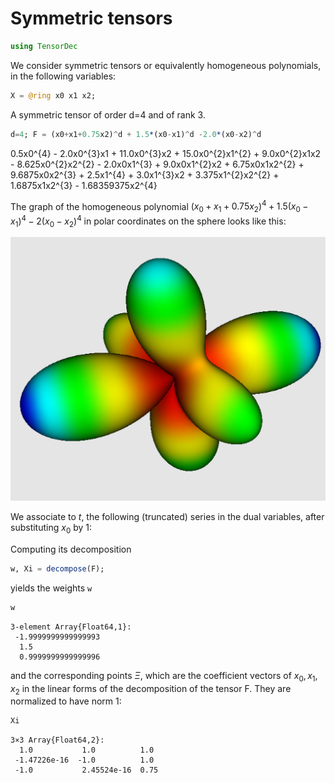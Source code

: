 
# Symmetric tensors


```julia
using TensorDec
```

We consider symmetric tensors or equivalently homogeneous polynomials, in the following variables:


```julia
X = @ring x0 x1 x2;
```

A symmetric tensor of order d=4 and of rank 3.


```julia
d=4; F = (x0+x1+0.75x2)^d + 1.5*(x0-x1)^d -2.0*(x0-x2)^d
```




0.5x0^{4} - 2.0x0^{3}x1 + 11.0x0^{3}x2 + 15.0x0^{2}x1^{2} + 9.0x0^{2}x1x2 - 8.625x0^{2}x2^{2} - 2.0x0x1^{3} + 9.0x0x1^{2}x2 + 6.75x0x1x2^{2} + 9.6875x0x2^{3} + 2.5x1^{4} + 3.0x1^{3}x2 + 3.375x1^{2}x2^{2} + 1.6875x1x2^{3} - 1.68359375x2^{4}



The graph of the homogeneous polynomial $(x_0+x_1+0.75x_2)^4 + 1.5(x_0-x_1)^4 -2(x_0-x_2)^4$ in polar coordinates on the sphere looks like this:

![tensor](tensor.png)

We associate to $t$, the following (truncated) series in the dual variables, after substituting $x_0$ by 1:

Computing its decomposition


```julia
w, Xi = decompose(F);
```

yields the weights `w`


```julia
w
```




    3-element Array{Float64,1}:
     -1.9999999999999993
      1.5               
      0.9999999999999996



and the corresponding points $\Xi$, which are the coefficient vectors of $x_0, x_1, x_2$ in the linear forms of the decomposition of the tensor F. They are normalized to have norm 1:


```julia
Xi
```




    3×3 Array{Float64,2}:
      1.0           1.0          1.0 
     -1.47226e-16  -1.0          1.0 
     -1.0           2.45524e-16  0.75


